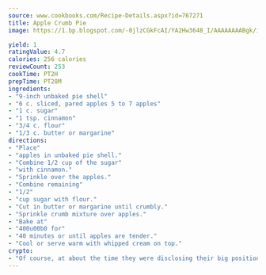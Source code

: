```yaml
---
source: www.cookbooks.com/Recipe-Details.aspx?id=767271
title: Apple Crumb Pie
image: https://1.bp.blogspot.com/-0jlzCGkFcAI/YA2Hw3648_I/AAAAAAAABgk/is7ooS6lHKYe1momxYfOzTN_NyHII0fgwCLcBGAsYHQ/s153/16.png

yield: 1
ratingValue: 4.7
calories: 256 calories
reviewCount: 253
cookTime: PT2H
prepTime: PT28M
ingredients:
- "9-inch unbaked pie shell"
- "6 c. sliced, pared apples 5 to 7 apples"
- "1 c. sugar"
- "1 tsp. cinnamon"
- "3/4 c. flour"
- "1/3 c. butter or margarine"
directions:
- "Place"
- "apples in unbaked pie shell."
- "Combine 1/2 cup of the sugar"
- "with cinnamon."
- "Sprinkle over the apples."
- "Combine remaining"
- "1/2"
- "cup sugar with flour."
- "Cut in butter or margarine until crumbly."
- "Sprinkle crumb mixture over apples."
- "Bake at"
- "400u00b0 for"
- "40 minutes or until apples are tender."
- "Cool or serve warm with whipped cream on top."
crypto:
- "Of course, at about the time they were disclosing their big position, Bitcoin started to crash."
---
```

